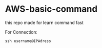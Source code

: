 # AWS-basic-command
this repo made for learn command fast

For Connection:
```linux
ssh username@IPAdress
